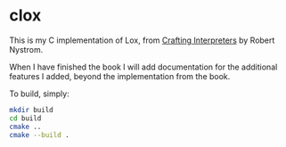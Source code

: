 # clox

This is my C implementation of Lox, from [Crafting Interpreters](https://craftinginterpreters.com) by Robert Nystrom.

When I have finished the book I will add documentation for the additional features I added, beyond the implementation from the book.

To build, simply:

```bash
mkdir build
cd build
cmake ..
cmake --build .
```
